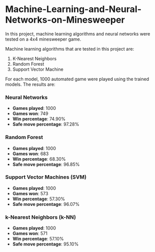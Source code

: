 # Machine-Learning-and-Neural-Networks-on-Minesweeper
In this project, machine learning algorithms and neural networks were tested on a 4x4 minesweeper game.

Machine learning algorithms that are tested in this project are:
1. K-Nearest Neighbors
2. Random Forest
3. Support Vector Machine

For each model, 1000 automated game were played using the trained models. The results are:
### Neural Networks

- **Games played**: 1000
- **Games won**: 749
- **Win percentage**: 74.90%
- **Safe move percentage**: 97.28%

### Random Forest

- **Games played**: 1000
- **Games won**: 683
- **Win percentage**: 68.30%
- **Safe move percentage**: 96.85%

### Support Vector Machines (SVM)

- **Games played**: 1000
- **Games won**: 573
- **Win percentage**: 57.30%
- **Safe move percentage**: 96.07%

### k-Nearest Neighbors (k-NN)

- **Games played**: 1000
- **Games won**: 571
- **Win percentage**: 57.10%
- **Safe move percentage**: 95.10%



